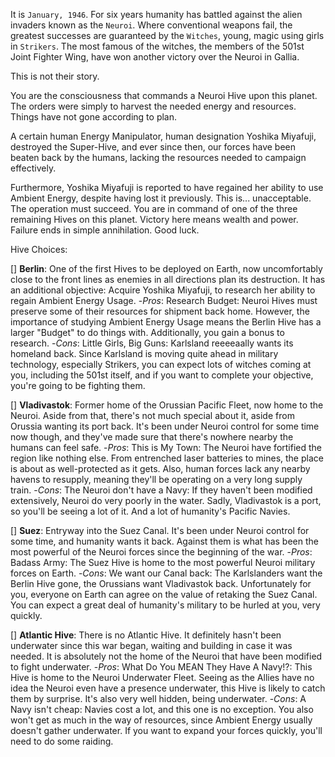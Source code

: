 It is `January, 1946`. For six years humanity has battled against the alien invaders known as the `Neuroi`. Where conventional weapons fail, the greatest successes are guaranteed by the `Witches`, young, magic using girls in `Strikers`. The most famous of the witches, the members of the 501st Joint Fighter Wing, have won another victory over the Neuroi in Gallia.

This is not their story.

You are the consciousness that commands a Neuroi Hive upon this planet. The orders were simply to harvest the needed energy and resources.
Things have not gone according to plan.

A certain human Energy Manipulator, human designation Yoshika Miyafuji, destroyed the Super-Hive, and ever since then, our forces have been beaten back by the humans, lacking the resources needed to campaign effectively.

Furthermore, Yoshika Miyafuji is reported to have regained her ability to use Ambient Energy, despite having lost it previously.
This is... unacceptable. The operation must succeed. You are in command of one of the three remaining Hives on this planet. Victory here means wealth and power. Failure ends in simple annihilation.
Good luck.


Hive Choices:

[] **Berlin**: One of the first Hives to be deployed on Earth, now uncomfortably close to the front lines as enemies in all directions plan its destruction. It has an additional objective: Acquire Yoshika Miyafuji, to research her ability to regain Ambient Energy Usage.
-*Pros*: Research Budget: Neuroi Hives must preserve some of their resources for shipment back home. However, the importance of studying Ambient Energy Usage means the Berlin Hive has a larger "Budget" to do things with. Additionally, you gain a bonus to research.
-*Cons*: Little Girls, Big Guns: Karlsland reeeeaally wants its homeland back. Since Karlsland is moving quite ahead in military technology, especially Strikers, you can expect lots of witches coming at you, including the 501st itself, and if you want to complete your objective, you're going to be fighting them.

[] **Vladivastok**: Former home of the Orussian Pacific Fleet, now home to the Neuroi. Aside from that, there's not much special about it, aside from Orussia wanting its port back. It's been under Neuroi control for some time now though, and they've made sure that there's nowhere nearby the humans can feel safe.
-*Pros*: This is My Town: The Neuroi have fortified the region like nothing else. From entrenched laser batteries to mines, the place is about as well-protected as it gets. Also, human forces lack any nearby havens to resupply, meaning they'll be operating on a very long supply train.
-*Cons*: The Neuroi don't have a Navy: If they haven't been modified extensively, Neuroi do very poorly in the water. Sadly, Vladivastok is a port, so you'll be seeing a lot of it. And a lot of humanity's Pacific Navies.

[] **Suez**: Entryway into the Suez Canal. It's been under Neuroi control for some time, and humanity wants it back. Against them is what has been the most powerful of the Neuroi forces since the beginning of the war.
-*Pros*: Badass Army: The Suez Hive is home to the most powerful Neuroi military forces on Earth.
-*Cons*: We want our Canal back: The Karlslanders want the Berlin Hive gone, the Orussians want Vladivastok back. Unfortunately for you, everyone on Earth can agree on the value of retaking the Suez Canal. You can expect a great deal of humanity's military to be hurled at you, very quickly.


[] **Atlantic Hive**: There is no Atlantic Hive. It definitely hasn't been underwater since this war began, waiting and building in case it was needed. It is absolutely not the home of the Neuroi that have been modified to fight underwater.
-*Pros*: What Do You MEAN They Have A Navy!?: This Hive is home to the Neuroi Underwater Fleet. Seeing as the Allies have no idea the Neuroi even have a presence underwater, this Hive is likely to catch them by surprise. It's also very well hidden, being underwater.
-*Cons*: A Navy isn't cheap: Navies cost a lot, and this one is no exception. You also won't get as much in the way of resources, since Ambient Energy usually doesn't gather underwater. If you want to expand your forces quickly, you'll need to do some raiding.
